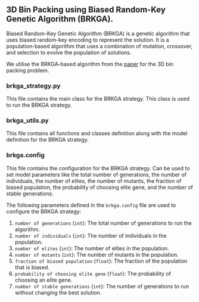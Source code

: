 ## 3D Bin Packing using Biased Random-Key Genetic Algorithm (BRKGA).

Biased Random-Key Genetic Algorithm (BRKGA) is a genetic algorithm that uses biased random-key encoding to represent the solution. It is a population-based algorithm that uses a combination of mutation, crossover, and selection to evolve the population of solutions.

We utilise the BRKGA-based algorithm from the [paper](https://www.sciencedirect.com/science/article/pii/S0925527313001837) for the 3D bin packing problem.



### brkga_strategy.py

This file contains the main class for the BRKGA strategy. This class is used to run the BRKGA strategy.

### brkga_utils.py

This file contains all functions and classes definition along with the model definition for the BRKGA strategy.

### brkga.config

This file contains the configuration for the BRKGA strategy. Can be used to set model parameters like the total number of generations, the number of individuals, the number of elites, the number of mutants, the fraction of biased population, the probability of choosing elite gene, and the number of stable generations.

The following parameters defined in the `brkga.config` file are used to configure the BRKGA strategy:
1. `number of generations` (`int`): The total number of generations to run the algorithm.
2. `number of individuals` (`int`): The number of individuals in the population.
3. `number of elites` (`int`): The number of elites in the population.
4. `number of mutants` (`int`): The number of mutants in the population.
5. `fraction of biased population` (`float`): The fraction of the population that is biased.
6. `probability of choosing elite gene` (`float`): The probability of choosing an elite gene.
7. `number of stable generations` (`int`): The number of generations to run without changing the best solution.

